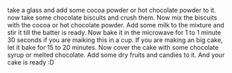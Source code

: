take a glass and add some cocoa powder or hot chocolate powder to it. now take some chocolate biscuits and crush them. Now mix the biscuits with the cocoa or hot chocolate powder. Add some milk to the mixture and stir it till the batter is ready. Now bake it in the microwave for 1 to 1 minute 30 seconds if you are maiking this in a cup. If you are making an big cake, let it bake for 15 to 20 minutes. Now cover the cake with some chocolate syrup or melted chocolate. Add some dry fruits and candies to it. And your cake is ready :D